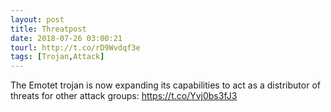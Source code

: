 ```yaml
---
layout: post
title: Threatpost
date: 2018-07-26 03:00:21
tourl: http://t.co/rD9Wvdqf3e
tags: [Trojan,Attack]
---
```

The Emotet trojan is now expanding its capabilities to act as a distributor of threats for other attack groups: https://t.co/Yvj0bs3fJ3